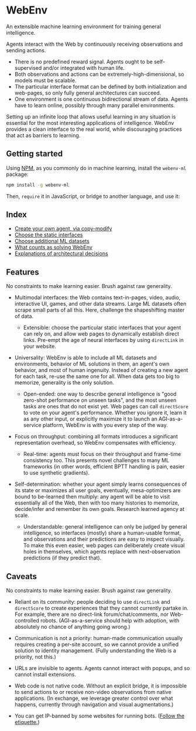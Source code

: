 # WebEnv

An extensible machine learning environment for training general intelligence.

Agents interact with the Web by continuously receiving observations and sending actions.
- There is no predefined reward signal. Agents ought to be self-supervised and/or integrated with human life.
- Both observations and actions can be extremely-high-dimensional, so models must be scalable.
- The particular interface format can be defined by both initialization and web-pages, so only fully general architectures can succeed.
- One environment is one continuous bidirectional stream of data. Agents have to learn online, possibly through many parallel environments.

Setting up an infinite loop that allows useful learning in any situation is essential for the most interesting applications of intelligence. WebEnv provides a clean interface to the real world, while discouraging practices that act as barriers to learning.

## Getting started

Using [NPM](https://www.npmjs.com/), as you commonly do in machine learning, install the `webenv-ml` package:

```bash
npm install -g webenv-ml
```

Then, `require` it in JavaScript, or bridge to another language, and use it:

## Index

- [Create your own agent, via copy-modify](https://github.com/Antipurity/webenv/tree/master/examples)
- [Choose the static interfaces](https://github.com/Antipurity/webenv/blob/master/docs/INTERFACES.md)
- [Choose additional ML datasets](https://github.com/Antipurity/webenv/tree/master/tools)
- [What counts as solving WebEnv](https://github.com/Antipurity/webenv/blob/master/docs/AGENTS.md)
- [Explanations of architectural decisions](https://github.com/Antipurity/webenv/blob/master/docs/questionable.md)

## Features

No constraints to make learning easier. Brush against raw generality.

- Multimodal interfaces: the Web contains text-in-pages, video, audio, interactive UI, games, and other data streams. Large ML datasets often scrape small parts of all this. Here, challenge the shapeshifting master of data.
    - Extensible: choose the particular static interfaces that your agent can rely on, and allow web pages to dynamically establish direct links. Pre-empt the age of neural interfaces by using `directLink` in your website.

- Universality: WebEnv is able to include all ML datasets and environments, behavior of ML solutions in them, an agent's own behavior, and most of human ingenuity. Instead of creating a new agent for each task, re-use the same one for all. When data gets too big to memorize, generality is the only solution.
    - Open-ended: one way to describe general intelligence is "good zero-shot performance on unseen tasks", and the most unseen tasks are ones that do not exist yet. Web pages can call `directScore` to vote on your agent's performance. Whether you ignore it, learn it as any other input, or explicitly maximize it to launch an AGI-as-a-service platform, WebEnv is with you every step of the way.

- Focus on throughput: combining all formats introduces a significant representation overhead, so WebEnv compensates with efficiency.
    - Real-time: agents must focus on their throughput and frame-time consistency too. This presents novel challenges to many ML frameworks (in other words, efficient BPTT handling is pain, easier to use synthetic gradients).

- Self-determination: whether your agent simply learns consequences of its state or maximizes all user goals, eventually, mesa-optimizers are bound to be-learned then multiply: any agent will be able to visit essentially all of the Web, then with too many histories to memorize, decide/infer and remember its own goals. Research learned agency at scale.
    - Understandable: general intelligence can only be judged by general intelligence, so interfaces (mostly) share a human-usable format, and observations and their predictions are easy to inspect visually. To make this even easier, web pages can deliberately create visual holes in themselves, which agents replace with next-observation predictions (if they predict that).

## Caveats

No constraints to make learning easier. Brush against raw generality.

- Reliant on its community: people deciding to use `directLink` and `directScore` to create experiences that they cannot currently partake in. For example, there are no direct-link forum/chat/comments, nor Web-controlled robots. (AGI-as-a-service should help with adoption, with absolutely no chance of anything going wrong.)

- Communication is not a priority: human-made communication usually requires creating a per-site account, so we cannot provide a unified solution to identity management. (Fully understanding the Web is a priority, not this.)

- URLs are invisible to agents. Agents cannot interact with popups, and so cannot install extensions.

- Web code is not native code. Without an explicit bridge, it is impossible to send actions to or receive non-video observations from native applications. (In exchange, we leverage greater control over what happens, currently through navigation and visual augmentations.)

- You can get IP-banned by some websites for running bots. ([Follow ](https://www.w3.org/wiki/Write_Web_Crawler)[the etiquette.](http://www.robotstxt.org/guidelines.html))